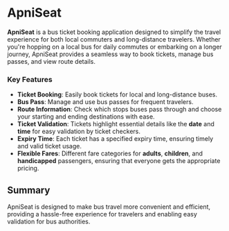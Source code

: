 # ApniSeat

**ApniSeat** is a bus ticket booking application designed to simplify the travel experience for both local commuters and long-distance travelers. Whether you're hopping on a local bus for daily commutes or embarking on a longer journey, ApniSeat provides a seamless way to book tickets, manage bus passes, and view route details.

### Key Features

* **Ticket Booking**: Easily book tickets for local and long-distance buses.
* **Bus Pass**: Manage and use bus passes for frequent travelers.
* **Route Information**: Check which stops buses pass through and choose your starting and ending destinations with ease.
* **Ticket Validation**: Tickets highlight essential details like the **date** and **time** for easy validation by ticket checkers.
* **Expiry Time**: Each ticket has a specified expiry time, ensuring timely and valid ticket usage.
* **Flexible Fares**: Different fare categories for **adults**, **children**, and **handicapped** passengers, ensuring that everyone gets the appropriate pricing.

## Summary

ApniSeat is designed to make bus travel more convenient and efficient, providing a hassle-free experience for travelers and enabling easy validation for bus authorities.
